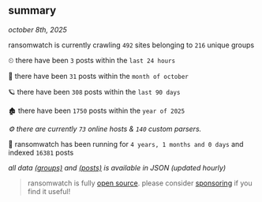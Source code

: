 
## summary
_october 8th, 2025_

ransomwatch is currently crawling `492` sites belonging to `216` unique groups

⏲ there have been `3` posts within the `last 24 hours`

🦈 there have been `31` posts within the `month of october`

🪐 there have been `308` posts within the `last 90 days`

🏚 there have been `1750` posts within the `year of 2025`

_⚙️ there are currently `73` online hosts & `140` custom parsers._

🦕 ransomwatch has been running for `4 years, 1 months and 0 days` and indexed `16381` posts

_all data  [(groups)](http://ransomwhat.telemetry.ltd/groups) and [(posts)](http://ransomwhat.telemetry.ltd/posts) is available in JSON (updated hourly)_

> ransomwatch is fully [open source](https://github.com/joshhighet/ransomwatch#ransomwatch--). please consider [sponsoring](https://github.com/sponsors/joshhighet) if you find it useful!
